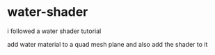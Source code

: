 # water-shader
i followed a water shader tutorial

add water material to a quad mesh plane and also add the shader to it
